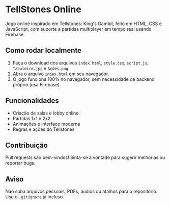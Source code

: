 # TellStones Online

Jogo online inspirado em Tellstones: King's Gambit, feito em HTML, CSS e JavaScript, com suporte a partidas multiplayer em tempo real usando Firebase.

## Como rodar localmente

1. Faça o download dos arquivos `index.html`, `style.css`, `script.js`, `Tabuleiro.jpg` e `Ações.png`.
2. Abra o arquivo `index.html` em seu navegador.
3. O jogo funciona 100% no navegador, sem necessidade de backend próprio (usa Firebase).

## Funcionalidades
- Criação de salas e lobby online
- Partidas 1x1 e 2x2
- Animações e interface moderna
- Regras e ações do Tellstones

## Contribuição
Pull requests são bem-vindos! Sinta-se à vontade para sugerir melhorias ou reportar bugs.

## Aviso
Não suba arquivos pessoais, PDFs, áudios ou atalhos para o repositório. Use o `.gitignore` já incluso. 